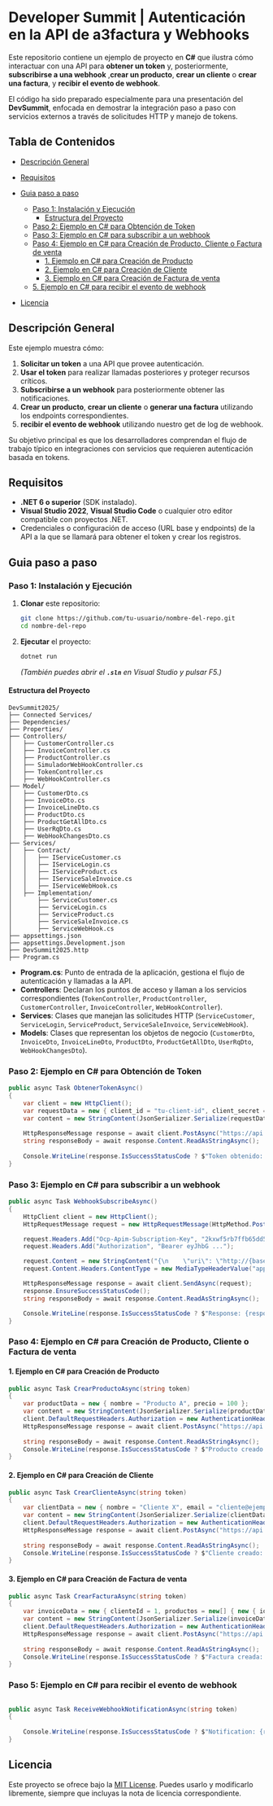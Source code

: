 # Developer Summit | Autenticación en la API de a3factura y Webhooks

Este repositorio contiene un ejemplo de proyecto en **C#** que ilustra cómo interactuar con una API para **obtener un token** y, posteriormente, **subscribirse a una webhook** ,**crear un producto**, **crear un cliente** o **crear una factura**, y **recibir el evento de webhook**.

El código ha sido preparado especialmente para una presentación del **DevSummit**, enfocada en demostrar la integración paso a paso con servicios externos a través de solicitudes HTTP y manejo de tokens.

## Tabla de Contenidos

- [Descripción General](#descripción-general)
- [Requisitos](#requisitos)
- [Guia paso a paso](#guia-paso-a-paso)
    - [Paso 1: Instalación y Ejecución](#paso-1-instalación-y-ejecución) 
        - [Estructura del Proyecto](#estructura-del-proyecto)
    - [Paso 2: Ejemplo en C# para Obtención de Token](#paso-2-ejemplo-en-c-para-obtención-de-token)
    - [Paso 3: Ejemplo en C# para subscribir a un webhook](#paso-3-ejemplo-en-c-para-subscribir-a-un-webhook)
    - [Paso 4: Ejemplo en C# para Creación de Producto, Cliente o Factura de venta](#paso-4-ejemplo-en-c-para-creación-de-producto-cliente-o-factura-de-venta)
        - [1. Ejemplo en C# para Creación de Producto](#1-ejemplo-en-c-para-creación-de-producto)
        - [2. Ejemplo en C# para Creación de Cliente](#2-ejemplo-en-c-para-creación-de-cliente)
        - [3. Ejemplo en C# para Creación de Factura de venta](#3-ejemplo-en-c-para-creación-de-factura-de-venta)
    - [5. Ejemplo en C# para recibir el evento de webhook](#paso-5-ejemplo-en-c-para-recibir-el-evento-de-webhook)

- [Licencia](#licencia)

## Descripción General

Este ejemplo muestra cómo:

1. **Solicitar un token** a una API que provee autenticación.
2. **Usar el token** para realizar llamadas posteriores y proteger recursos críticos.
3. **Subscribirse a un webhook** para posteriormente obtener las notificaciones.
4. **Crear un producto**, **crear un cliente** o **generar una factura** utilizando los endpoints correspondientes.
5. **recibir el evento de webhook** utilizando nuestro get de log de webhook.

Su objetivo principal es que los desarrolladores comprendan el flujo de trabajo típico en integraciones con servicios que requieren autenticación basada en tokens.

## Requisitos

- **.NET 6 o superior** (SDK instalado).
- **Visual Studio 2022**, **Visual Studio Code** o cualquier otro editor compatible con proyectos .NET.
- Credenciales o configuración de acceso (URL base y endpoints) de la API a la que se llamará para obtener el token y crear los registros.

## Guia paso a paso 
### Paso 1: Instalación y Ejecución

1. **Clonar** este repositorio:
   ```bash
   git clone https://github.com/tu-usuario/nombre-del-repo.git
   cd nombre-del-repo
   ```
2. **Ejecutar** el proyecto:
   ```bash
   dotnet run
   ```
   *(También puedes abrir el **`.sln`** en Visual Studio y pulsar F5.)*

#### Estructura del Proyecto

```plaintext
DevSummit2025/
├── Connected Services/
├── Dependencies/
├── Properties/
├── Controllers/
│   ├── CustomerController.cs
│   ├── InvoiceController.cs
│   ├── ProductController.cs
│   ├── SimuladorWebHookController.cs
│   ├── TokenController.cs
│   ├── WebHookController.cs
├── Model/
│   ├── CustomerDto.cs
│   ├── InvoiceDto.cs
│   ├── InvoiceLineDto.cs
│   ├── ProductDto.cs
│   ├── ProductGetAllDto.cs
│   ├── UserRqDto.cs
│   ├── WebHookChangesDto.cs
├── Services/
│   ├── Contract/
│   │   ├── IServiceCustomer.cs
│   │   ├── IServiceLogin.cs
│   │   ├── IServiceProduct.cs
│   │   ├── IServiceSaleInvoice.cs
│   │   ├── IServiceWebHook.cs
│   ├── Implementation/
│       ├── ServiceCustomer.cs
│       ├── ServiceLogin.cs
│       ├── ServiceProduct.cs
│       ├── ServiceSaleInvoice.cs
│       ├── ServiceWebHook.cs
├── appsettings.json
├── appsettings.Development.json
├── DevSummit2025.http
├── Program.cs
```

- **Program.cs**: Punto de entrada de la aplicación, gestiona el flujo de autenticación y llamadas a la API.
- **Controllers**: Declaran los puntos de acceso y llaman a los servicios correspondientes (`TokenController`, `ProductController`, `CustomerController`, `InvoiceController`, `WebHookController`).
- **Services**: Clases que manejan las solicitudes HTTP (`ServiceCustomer`, `ServiceLogin`, `ServiceProduct`, `ServiceSaleInvoice`, `ServiceWebHook`).
- **Models**: Clases que representan los objetos de negocio (`CustomerDto`, `InvoiceDto`, `InvoiceLineDto`, `ProductDto`, `ProductGetAllDto`, `UserRqDto`, `WebHookChangesDto`).

### Paso 2: Ejemplo en C# para Obtención de Token

```csharp
public async Task ObtenerTokenAsync()
{
    var client = new HttpClient();
    var requestData = new { client_id = "tu-client-id", client_secret = "tu-client-secret", grant_type = "client_credentials" };
    var content = new StringContent(JsonSerializer.Serialize(requestData), Encoding.UTF8, "application/json");
    
    HttpResponseMessage response = await client.PostAsync("https://api.ejemplo.com/token", content);
    string responseBody = await response.Content.ReadAsStringAsync();
    
    Console.WriteLine(response.IsSuccessStatusCode ? $"Token obtenido: {responseBody}" : $"Error: {response.StatusCode}");
}
```
### Paso 3: Ejemplo en C# para subscribir a un webhook

```csharp
public async Task WebhookSubscribeAsync()
{
    HttpClient client = new HttpClient();
    HttpRequestMessage request = new HttpRequestMessage(HttpMethod.Post, "https://api.ejemplo.com/api/webhooks");

    request.Headers.Add("Ocp-Apim-Subscription-Key", "2kxwf5rb7ffb65dd5");
    request.Headers.Add("Authorization", "Bearer eyJhbG ...");

    request.Content = new StringContent("{\n    \"uri\": \"http://{baseaddress}/api/webhooks/incoming/a3Factura\",\n    \"entity\": \"Supplier\",\n    \"action\": \"Updated\",\n    \"secret\": \"12345678901234567890123456789012\",\n    \"isPaused\": false,\n    \"applicationName\": \"Test\",\n    \"descripion\": \"Test\"\n}");
    request.Content.Headers.ContentType = new MediaTypeHeaderValue("application/json");

    HttpResponseMessage response = await client.SendAsync(request);
    response.EnsureSuccessStatusCode();
    string responseBody = await response.Content.ReadAsStringAsync();

    Console.WriteLine(response.IsSuccessStatusCode ? $"Response: {responseBody}" : $"Error: {response.StatusCode}");
}
```

### Paso 4: Ejemplo en C# para Creación de Producto, Cliente o Factura de venta

#### 1. Ejemplo en C# para Creación de Producto
```csharp
public async Task CrearProductoAsync(string token)
{
    var productData = new { nombre = "Producto A", precio = 100 };
    var content = new StringContent(JsonSerializer.Serialize(productData), Encoding.UTF8, "application/json");
    client.DefaultRequestHeaders.Authorization = new AuthenticationHeaderValue("Bearer", token);
    HttpResponseMessage response = await client.PostAsync("https://api.ejemplo.com/productos", content);
    
    string responseBody = await response.Content.ReadAsStringAsync();
    Console.WriteLine(response.IsSuccessStatusCode ? $"Producto creado: {responseBody}" : $"Error: {response.StatusCode}");
}
```

#### 2. Ejemplo en C# para Creación de Cliente
```csharp
public async Task CrearClienteAsync(string token)
{
    var clientData = new { nombre = "Cliente X", email = "cliente@ejemplo.com" };
    var content = new StringContent(JsonSerializer.Serialize(clientData), Encoding.UTF8, "application/json");
    client.DefaultRequestHeaders.Authorization = new AuthenticationHeaderValue("Bearer", token);
    HttpResponseMessage response = await client.PostAsync("https://api.ejemplo.com/clientes", content);
    
    string responseBody = await response.Content.ReadAsStringAsync();
    Console.WriteLine(response.IsSuccessStatusCode ? $"Cliente creado: {responseBody}" : $"Error: {response.StatusCode}");
}
```

#### 3. Ejemplo en C# para Creación de Factura de venta
```csharp
public async Task CrearFacturaAsync(string token)
{
    var invoiceData = new { clienteId = 1, productos = new[] { new { id = 10, cantidad = 2 } } };
    var content = new StringContent(JsonSerializer.Serialize(invoiceData), Encoding.UTF8, "application/json");
    client.DefaultRequestHeaders.Authorization = new AuthenticationHeaderValue("Bearer", token);
    HttpResponseMessage response = await client.PostAsync("https://api.ejemplo.com/facturas", content);
    
    string responseBody = await response.Content.ReadAsStringAsync();
    Console.WriteLine(response.IsSuccessStatusCode ? $"Factura creada: {responseBody}" : $"Error: {response.StatusCode}");
}
```
### Paso 5: Ejemplo en C# para recibir el evento de webhook

```csharp

public async Task ReceiveWebhookNotificationAsync(string token)
{
    
    Console.WriteLine(response.IsSuccessStatusCode ? $"Notification: {responseBody}" : $"Error: {response.StatusCode}");
}

```

## Licencia

Este proyecto se ofrece bajo la [MIT License](LICENSE). Puedes usarlo y modificarlo libremente, siempre que incluyas la nota de licencia correspondiente.